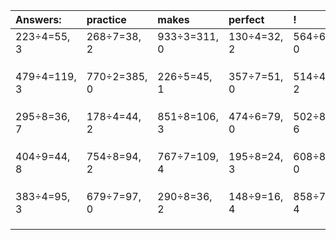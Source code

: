 | Answers: | practice | makes | perfect | ! |
| :--- | :--- | :--- | :--- | :--- |
| 223÷4=55, 3 | 268÷7=38, 2 | 933÷3=311, 0 | 130÷4=32, 2 | 564÷6=94, 0 | 
|   |   |   |   |   | 
|   |   |   |   |   | 
|   |   |   |   |   | 
| 479÷4=119, 3 | 770÷2=385, 0 | 226÷5=45, 1 | 357÷7=51, 0 | 514÷4=128, 2 | 
|   |   |   |   |   | 
|   |   |   |   |   | 
|   |   |   |   |   | 
| 295÷8=36, 7 | 178÷4=44, 2 | 851÷8=106, 3 | 474÷6=79, 0 | 502÷8=62, 6 | 
|   |   |   |   |   | 
|   |   |   |   |   | 
|   |   |   |   |   | 
| 404÷9=44, 8 | 754÷8=94, 2 | 767÷7=109, 4 | 195÷8=24, 3 | 608÷8=76, 0 | 
|   |   |   |   |   | 
|   |   |   |   |   | 
|   |   |   |   |   | 
| 383÷4=95, 3 | 679÷7=97, 0 | 290÷8=36, 2 | 148÷9=16, 4 | 858÷7=122, 4 | 
|   |   |   |   |   | 
|   |   |   |   |   | 
|   |   |   |   |   | 
